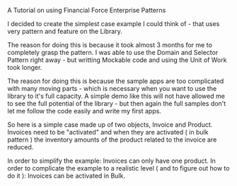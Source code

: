 A Tutorial on using Financial Force Enterprise Patterns

I decided to create the simplest case example I could think of - that uses very pattern and feature on the Library.

The reason for doing this is because it took almost 3 months for me to completely grasp the pattern. I was able to use the Domain and Selector Pattern right away - but writting Mockable code and using the Unit of Work took longer.

The reason for doing this is because the sample apps are too complicated with many moving parts - which is necessary when you want to use the library to it's full capacity. A simple demo like this will not have allowed me to see the full potential of the library - but then again the full samples don't let me follow the code easily and write my first apps.

So here is a simple case made up of two objects, Invoice and Product. Invoices need to be "activated" and when they are activated ( in bulk pattern ) the inventory amounts of the product related to the invoice are reduced.

In order to simplify the example: Invoices can only have one product. In order to complicate the example to a realistic level ( and to figure out how to do it ): Invoices can be activated in Bulk.



